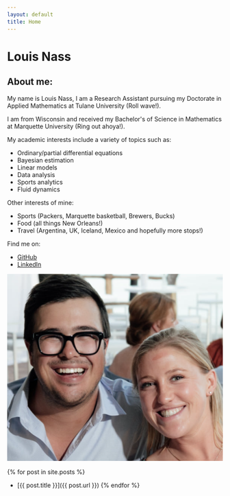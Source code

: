 ```yaml
---
layout: default
title: Home
---
```


# Louis Nass

## About me:

My name is Louis Nass, I am a Research Assistant pursuing my Doctorate in Applied Mathematics at Tulane University (Roll wave!).

I am from Wisconsin and received my Bachelor's of Science in Mathematics at Marquette University (Ring out ahoya!).

My academic interests include a variety of topics such as:
* Ordinary/partial differential equations
* Bayesian estimation
* Linear models
* Data analysis
* Sports analytics
* Fluid dynamics

Other interests of mine:
* Sports (Packers, Marquette basketball, Brewers, Bucks)
* Food (all things New Orleans!)
* Travel (Argentina, UK, Iceland, Mexico and hopefully more stops!)

Find me on:
* [GitHub](https://github.com/louisnass/louisnass.github.io/)
* [LinkedIn](https://www.linkedin.com/in/louis-nass-5362482b5/)

![MeAndAnna](https://raw.githubusercontent.com/louisnass/louisnass.github.io/master/MeAndAnna.png)

{% for post in site.posts %}
- [{{ post.title }}]({{ post.url }})
{% endfor %}
